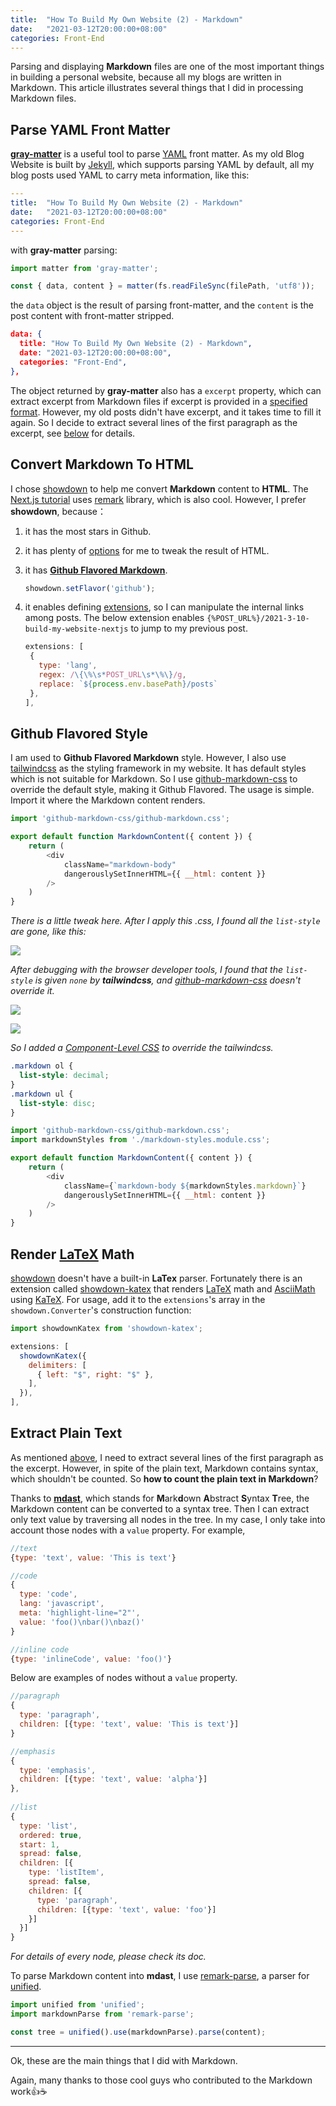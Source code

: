 ```yaml
---
title:  "How To Build My Own Website (2) - Markdown"
date:   "2021-03-12T20:00:00+08:00"
categories: Front-End
---
```




Parsing and displaying **Markdown** files are one of the most important things in building a personal website, because all my blogs are written in Markdown. This article illustrates several things that I did in processing Markdown files.

## Parse YAML Front Matter

**[ gray-matter](https://github.com/jonschlinkert/gray-matter)** is a useful tool to parse [YAML](https://yaml.org/) front matter. As my old Blog Website is built by [Jekyll](https://jekyllrb.com/), which supports parsing YAML by default, all my blog posts used YAML to carry meta information, like this:

```yaml
---
title:  "How To Build My Own Website (2) - Markdown"
date:   "2021-03-12T20:00:00+08:00"
categories: Front-End
---
```

with **gray-matter** parsing:

```javascript
import matter from 'gray-matter';

const { data, content } = matter(fs.readFileSync(filePath, 'utf8'));
```

the `data` object is the result of parsing front-matter, and the `content` is the post content with front-matter stripped.

```json
data: {
  title: "How To Build My Own Website (2) - Markdown",
  date: "2021-03-12T20:00:00+08:00",
  categories: "Front-End",
},	
```

<a id="excerpt"></a>The object returned by **gray-matter** also has a `excerpt` property, which can extract excerpt from Markdown files if excerpt is provided in a [specified format](https://github.com/jonschlinkert/gray-matter#optionsexcerpts). However, my old posts didn't have excerpt, and it takes time to fill it again. So I decide to extract several lines of the first paragraph as the excerpt, see [below](#section-extract-plain-text) for details.

## Convert Markdown To HTML

I chose [showdown](https://github.com/showdownjs/showdown) to help me convert **Markdown** content to **HTML**. The [Next.js tutorial](https://nextjs.org/learn/basics/dynamic-routes/render-markdown) uses [remark](https://github.com/remarkjs/remark) library, which is also cool. However, I prefer **showdown**, because：

1. it has the most stars in Github.

2. it has plenty of [options](https://github.com/showdownjs/showdown#valid-options) for me to tweak the result of HTML.

3. it has **[Github Flavored Markdown](https://github.com/showdownjs/showdown#flavors)**. 

     ```javascript
     showdown.setFlavor('github');
     ```

4. it enables defining [extensions](https://github.com/showdownjs/showdown/wiki/extensions#creating-showdown-extensions), so I can manipulate the internal links among posts. The below extension enables `{%POST_URL%}/2021-3-10-build-my-website-nextjs` to jump to my previous post.

     ```javascript
     extensions: [
      {
        type: 'lang',
        regex: /\{\%\s*POST_URL\s*\%\}/g,
        replace: `${process.env.basePath}/posts`
      },	
     ],
     ```

## Github Flavored Style

I am used to **Github Flavored Markdown** style. However, I also use [tailwindcss](https://tailwindcss.com/) as the styling framework in my website. It has default styles which is not suitable for Markdown. So I use [github-markdown-css](https://github.com/sindresorhus/github-markdown-css) to override the default style, making it Github Flavored. The usage is simple. Import it where the Markdown content renders.

```javascript
import 'github-markdown-css/github-markdown.css';

export default function MarkdownContent({ content }) {
	return (
		<div
			className="markdown-body"
			dangerouslySetInnerHTML={{ __html: content }}
		/>
	)
}
```

*There is a little tweak here. After I apply this .css, I found all the `list-style` are gone, like this:*

![](/blog/assets/img-my-website/2.jpg)

*After debugging with the browser developer tools, I found that the `list-style` is given `none` by **tailwindcss**, and [github-markdown-css](https://github.com/sindresorhus/github-markdown-css/blob/main/github-markdown.css) doesn't override it.*

![](/blog/assets/img-my-website/3.jpg)

![](/blog/assets/img-my-website/4.jpg)

*So I added a [Component-Level CSS](https://nextjs.org/docs/basic-features/built-in-css-support#adding-component-level-css) to override the tailwindcss.*

```css
.markdown ol {
  list-style: decimal; 
}
.markdown ul {
  list-style: disc;
}
```

```javascript
import 'github-markdown-css/github-markdown.css';
import markdownStyles from './markdown-styles.module.css';

export default function MarkdownContent({ content }) {
	return (
		<div
			className={`markdown-body ${markdownStyles.markdown}`}
			dangerouslySetInnerHTML={{ __html: content }}
		/>
	)
}
```

 

## Render [LaTeX](https://www.latex-project.org/) Math

[showdown](https://github.com/showdownjs/showdown) doesn't have a built-in **LaTex** parser. Fortunately there is an extension called [showdown-katex](https://github.com/obedm503/showdown-katex) that renders [LaTeX](https://www.latex-project.org/) math and [AsciiMath](http://asciimath.org/) using [KaTeX](https://khan.github.io/KaTeX/). For usage, add it to the `extensions`'s array in the `showdown.Converter`'s construction function:

```javascript
import showdownKatex from 'showdown-katex';

extensions: [
  showdownKatex({
    delimiters: [
      { left: "$", right: "$" },
    ],
  }),   
],
```



## Extract Plain Text

As mentioned [above](#excerpt), I need to extract several lines of the first paragraph as the excerpt. However, in spite of the plain text, Markdown contains syntax, which shouldn't be counted. So **how to count the plain text in Markdown**?

Thanks to **[mdast](https://github.com/syntax-tree/mdast)**, which stands for **M**ark**d**own **A**bstract **S**yntax **T**ree, the Markdown content can be converted to a syntax tree. Then I can extract only text value by traversing all nodes in the tree. In my case, I only take into account those nodes with a `value` property. For example,

```javascript
//text
{type: 'text', value: 'This is text'}

//code
{
  type: 'code',
  lang: 'javascript',
  meta: 'highlight-line="2"',
  value: 'foo()\nbar()\nbaz()'
}

//inline code
{type: 'inlineCode', value: 'foo()'}
```

Below are examples of nodes without a `value` property.

```javascript
//paragraph
{
  type: 'paragraph',
  children: [{type: 'text', value: 'This is text'}]
}

//emphasis
{
  type: 'emphasis',
  children: [{type: 'text', value: 'alpha'}]
},
  
//list
{
  type: 'list',
  ordered: true,
  start: 1,
  spread: false,
  children: [{
    type: 'listItem',
    spread: false,
    children: [{
      type: 'paragraph',
      children: [{type: 'text', value: 'foo'}]
    }]
  }]
}
```

*For details of every node, please check its doc.*

To parse Markdown content into **mdast**, I use [remark-parse](https://github.com/remarkjs/remark/tree/main/packages/remark-parse), a parser for [unified](https://github.com/unifiedjs/unified).

```javascript
import unified from 'unified';
import markdownParse from 'remark-parse';

const tree = unified().use(markdownParse).parse(content);
```



***

Ok, these are the main things that I did with Markdown.

Again, many thanks to those cool guys who contributed to the Markdown work:+1::coffee:

